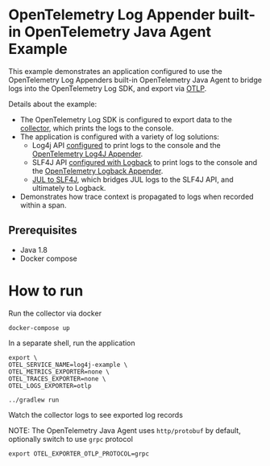 # OpenTelemetry Log Appender built-in OpenTelemetry Java Agent Example

This example demonstrates an application configured to use the OpenTelemetry Log
Appenders built-in OpenTelemetry Java Agent to bridge logs into the OpenTelemetry Log SDK, and export
via [OTLP](https://opentelemetry.io/docs/reference/specification/protocol/otlp/).

Details about the example:

* The OpenTelemetry Log SDK is configured to export data to
  the [collector](https://opentelemetry.io/docs/collector/), which prints the
  logs to the console.
* The application is configured with a variety of log solutions:
  * Log4j API [configured](./src/main/resources/log4j2.xml) to print logs to the
    console and
    the [OpenTelemetry Log4J Appender](https://github.com/open-telemetry/opentelemetry-java-instrumentation/blob/main/instrumentation/log4j/log4j-appender-2.17/javaagent/README.md).
  * SLF4J API [configured with Logback](./src/main/resources/logback.xml) to
    print logs to the console and
    the [OpenTelemetry Logback Appender](https://github.com/open-telemetry/opentelemetry-java-instrumentation/blob/main/instrumentation/logback/logback-appender-1.0/javaagent/README.md).
  * [JUL to SLF4J](./build.gradle.kts), which bridges JUL logs to the SLF4J API, and
    ultimately to Logback.
* Demonstrates how trace context is propagated to logs when recorded within a
  span.

## Prerequisites

* Java 1.8
* Docker compose

# How to run

Run the collector via docker

```shell
docker-compose up
```

In a separate shell, run the application

```shell
export \
OTEL_SERVICE_NAME=log4j-example \
OTEL_METRICS_EXPORTER=none \
OTEL_TRACES_EXPORTER=none \
OTEL_LOGS_EXPORTER=otlp

../gradlew run
```

Watch the collector logs to see exported log records

NOTE: The OpenTelemetry Java Agent uses `http/protobuf` by default, optionally switch to use `grpc` protocol
```shell
export OTEL_EXPORTER_OTLP_PROTOCOL=grpc
```
